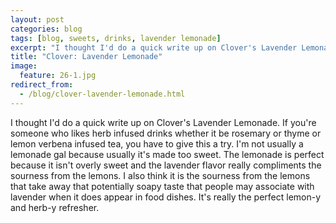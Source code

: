 ```yaml
---
layout: post
categories: blog
tags: [blog, sweets, drinks, lavender lemonade]
excerpt: "I thought I'd do a quick write up on Clover's Lavender Lemonade. If you're someone who likes herb infused drinks whether it be rosemary or thyme or lemon verbena infused tea, you have to give this a try.  I'm not usually a lemonade gal because usually it's made too sweet."
title: "Clover: Lavender Lemonade"
image:
  feature: 26-1.jpg
redirect_from: 
  - /blog/clover-lavender-lemonade.html
---
```


I thought I'd do a quick write up on Clover's Lavender Lemonade. If you're someone who likes herb infused drinks whether it be rosemary or thyme or lemon verbena infused tea, you have to give this a try.  I'm not usually a lemonade gal because usually it's made too sweet.  The lemonade is perfect because it isn't overly sweet and the lavender flavor really compliments the sourness from the lemons.  I also think it is the sourness from the lemons that take away that potentially soapy taste that people may associate with lavender when it does appear in food dishes.  It's really the perfect lemon-y and herb-y refresher.